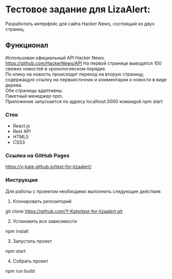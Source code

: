 # Тестовое задание для LizaAlert:
Разработать интерфейс для сайта Hacker News, состоящий из двух страниц.

## Функционал
Использован официальный API Hacker News.  https://github.com/HackerNews/API
На первой странице выводятся 100 свежих новостей в хронологиеском порядке.  
По клику на новость происходит переход на вторую страницу, содержащую ссылку на первоисточник и комментарии к новости в виде дерева.  
Обе страницы адаптивны.  
Пакетный менеджер npm.  
Приложение запускается по адресу  localhost:3000  командой  npm start  

### Стек
- React.js
- Rest API
- HTML5
- CSS3

### Ссылка на GitHub Pages
https://y-kate.github.io/test-for-lizaalert/



### Инструкция
Для работы с проектом необходимо выполнить следующие действия:

1. Клонировать репозиторий

git clone https://github.com/Y-Kate/test-for-lizaalert.git

2. Установить все зависимости

npm install

3. Запустить проект

npm start

4. Собрать проект

npm run build
